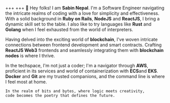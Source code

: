 +++
+++
👋 Hey folks! I am **Sabin Nepal**. I'm a Software Engineer navigating the intricate realms of coding with a love for simplicity and effectiveness. With a solid background in **Ruby on Rails**, **NodeJS** and **ReactJS**, I bring a dynamic skill set to the table. I also like to try languages like **Rust** and **Golang** when I feel exhausted from the world of interpreters.

Having delved into the exciting world of **blockchain**, I've woven intricate connections between frontend development and smart contracts. Crafting **ReactJS Web3** frontends and seamlessly integrating them with **blockchain nodes** is where I thrive.

In the techspace, I'm not just a coder; I'm a navigator through **AWS**, proficient in its services and world of containerization with **ECS**and **EKS**. **Docker** and **Git** are my trusted companions, and the command line is where I feel most at home.

```
In the realm of bits and bytes, where logic meets creativity, 
code becomes the poetry that defines the future.
```
<!--more-->
